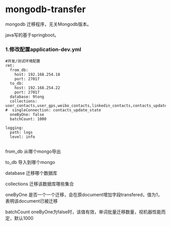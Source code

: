 # mongodb-transfer
mongodb 迁移程序，无关Mongodb版本。

java写的基于springboot。

### 1.修改配置application-dev.yml 
```
#开发/测试环境配置
rmt:
  from_db:
    host: 192.168.254.18
    port: 27017
  to_db:
    host: 192.168.254.22
    port: 27017
  database: 9tong
  collections: user_contacts,user_gps,weibo_contacts,linkedin_contacts,contacts_update_state 
#  singleConnection: contacts_update_state
  oneByOne: false
  batchCount: 1000

logging:
  path: logs
  level: info


```
 
  from_db 从哪个mongo导出

  to_db 导入到哪个mongo

  database 迁移哪个数据库

  collections 迁移该数据库哪些集合

  oneByOne 是否一个一个迁移，会在原document增加字段transfered，值为1，表明该document已被迁移

  batchCount oneByOne为false时，该值有效，单词批量迁移数量，视机器性能而定，默认1000
